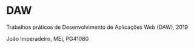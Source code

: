 # DAW

Trabalhos práticos de Desenvolvimento de Aplicações Web (DAW), 2019

João Imperadeiro, MEI, PG41080
